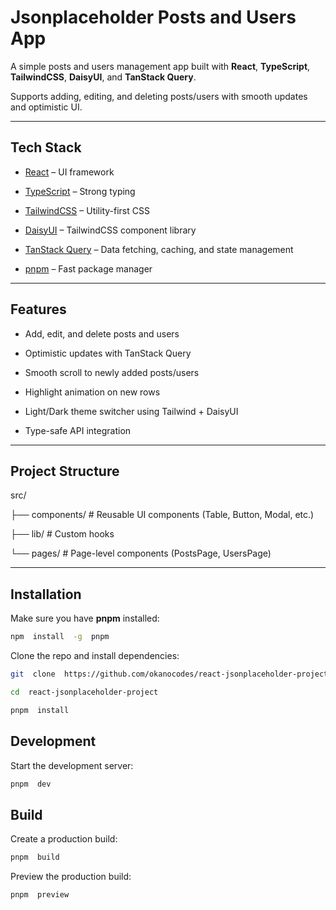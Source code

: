 # Jsonplaceholder Posts and Users App

A simple posts and users management app built with **React**, **TypeScript**, **TailwindCSS**, **DaisyUI**, and **TanStack Query**.

Supports adding, editing, and deleting posts/users with smooth updates and optimistic UI.

---

## Tech Stack

- [React](https://react.dev/) – UI framework

- [TypeScript](https://www.typescriptlang.org/) – Strong typing

- [TailwindCSS](https://tailwindcss.com/) – Utility-first CSS

- [DaisyUI](https://daisyui.com/) – TailwindCSS component library

- [TanStack Query](https://tanstack.com/query/latest) – Data fetching, caching, and state management

- [pnpm](https://pnpm.io/) – Fast package manager

---

## Features

- Add, edit, and delete posts and users

- Optimistic updates with TanStack Query

- Smooth scroll to newly added posts/users

- Highlight animation on new rows

- Light/Dark theme switcher using Tailwind + DaisyUI

- Type-safe API integration

---

## Project Structure

src/

├── components/ # Reusable UI components (Table, Button, Modal, etc.)

├── lib/ # Custom hooks

└── pages/ # Page-level components (PostsPage, UsersPage)

---

## Installation

Make sure you have **pnpm** installed:

```bash
npm  install  -g  pnpm
```

Clone the repo and install dependencies:

```bash
git  clone  https://github.com/okanocodes/react-jsonplaceholder-project.git

cd  react-jsonplaceholder-project

pnpm  install
```

## Development

Start the development server:

```bash
pnpm  dev
```

## Build

Create a production build:

```bash
pnpm  build
```

Preview the production build:

```bash
pnpm  preview
```
